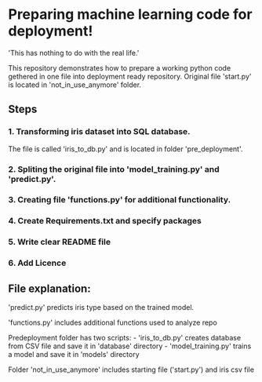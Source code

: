 # Preparing machine learning code for deployment!
'This has nothing to do with the real life.'


This repository demonstrates how to prepare a working python code gethered in one file into deployment ready repository. Original file 'start.py' is located in 'not_in_use_anymore' folder. 

## Steps

### 1. Transforming iris dataset into SQL database. 
The file is called 'iris_to_db.py' and is located in folder 'pre_deployment'. 

### 2. Spliting the original file into 'model_training.py' and 'predict.py'. 

### 3. Creating file 'functions.py' for additional functionality. 

### 4. Create Requirements.txt and specify packages

### 5. Write clear README file

### 6. Add Licence

## File explanation:

'predict.py' predicts iris type based on the trained model.

'functions.py' includes additional functions used to analyze repo

Predeployment folder has two scripts: 
    - 'iris_to_db.py' creates database from CSV file and save it in 'database' directory
    - 'model_training.py' trains a model and save it in 'models' directory

Folder 'not_in_use_anymore' includes starting file ('start.py') and iris csv file 
 
